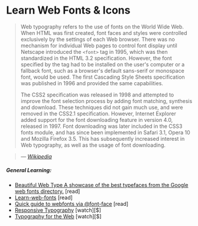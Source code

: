 # Learn Web Fonts & Icons

> Web typography refers to the use of fonts on the World Wide Web. When HTML was first created, font faces and styles were controlled exclusively by the settings of each Web browser. There was no mechanism for individual Web pages to control font display until Netscape introduced the `<font>` tag in 1995, which was then standardized in the HTML 3.2 specification. However, the font specified by the tag had to be installed on the user's computer or a fallback font, such as a browser's default sans-serif or monospace font, would be used. The first Cascading Style Sheets specification was published in 1996 and provided the same capabilities.
> 
> The CSS2 specification was released in 1998 and attempted to improve the font selection process by adding font matching, synthesis and download. These techniques did not gain much use, and were removed in the CSS2.1 specification. However, Internet Explorer added support for the font downloading feature in version 4.0, released in 1997. Font downloading was later included in the CSS3 fonts module, and has since been implemented in Safari 3.1, Opera 10 and Mozilla Firefox 3.5. This has subsequently increased interest in Web typography, as well as the usage of font downloading.

><cite>&#8212; [Wikipedia](https://en.wikipedia.org/wiki/Web_typography)</cite>

##### General Learning:

* [Beautiful Web Type A showcase of the best typefaces from the Google web fonts directory.](http://hellohappy.org/beautiful-web-type/) [read]
* [Learn-web-fonts](https://web.archive.org/web/20150917030556/http://zoerooney.com/learn-web-fonts/) [read]
* [Quick guide to webfonts via @font-face](http://www.html5rocks.com/en/tutorials/webfonts/quick/) [read]
* [Responsive Typography](https://frontendmasters.com/courses/responsive-typography/) [watch][$]
* [Typography for the Web](http://www.pluralsight.com/courses/typography-for-web-1790) [watch][$]





















 






